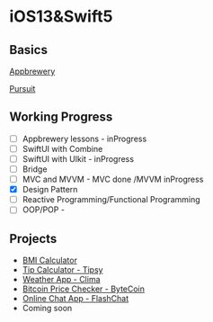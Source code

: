 # iOS13&Swift5

## Basics
[Appbrewery](https://www.appbrewery.co/p/ios-course-resources/)

[Pursuit](https://github.com/NeoKokuxz/Pursuit-Core-iOS/blob/master/fundamentals/types-variables-logic-operations/README.md)

## Working Progress
- [ ] Appbrewery lessons - inProgress
- [ ] SwiftUI with Combine 
- [ ] SwiftUI with UIkit - inProgress
- [ ] Bridge 
- [ ] MVC and MVVM - MVC done /MVVM inProgress
- [x] Design Pattern 
- [ ] Reactive Programming/Functional Programming
- [ ] OOP/POP - 

## Projects 
- [BMI Calculator](https://github.com/NeoKokuxz/IOS13-Swift5/tree/master/2.Classes%2C%20Inheritance%20%26%20Advanced%20Optionals/BMI-Calculator-iOS13-master)
- [Tip Calculator - Tipsy](https://github.com/NeoKokuxz/iOS13-Swift-5/tree/master/2.Classes%2C%20Inheritance%20%26%20Advanced%20Optionals/Tipsy-iOS13-master) 
- [Weather App - Clima](https://github.com/NeoKokuxz/iOS13-Swift-5/tree/master/3.Networking%2C%20JSON%2C%20APIs%20and%20Core%20locations/Clima-iOS13-master)
- [Bitcoin Price Checker - ByteCoin](https://github.com/NeoKokuxz/iOS13-Swift-5/tree/master/3.Networking%2C%20JSON%2C%20APIs%20and%20Core%20locations/ByteCoin-iOS13-master)
- [Online Chat App - FlashChat](https://github.com/NeoKokuxz/iOS13-Swift-5/tree/master/4.Firebase%2C%20TableViews%20%26%20Cocoapod%20Dependencies/Flash-Chat-iOS13-master)
- Coming soon
